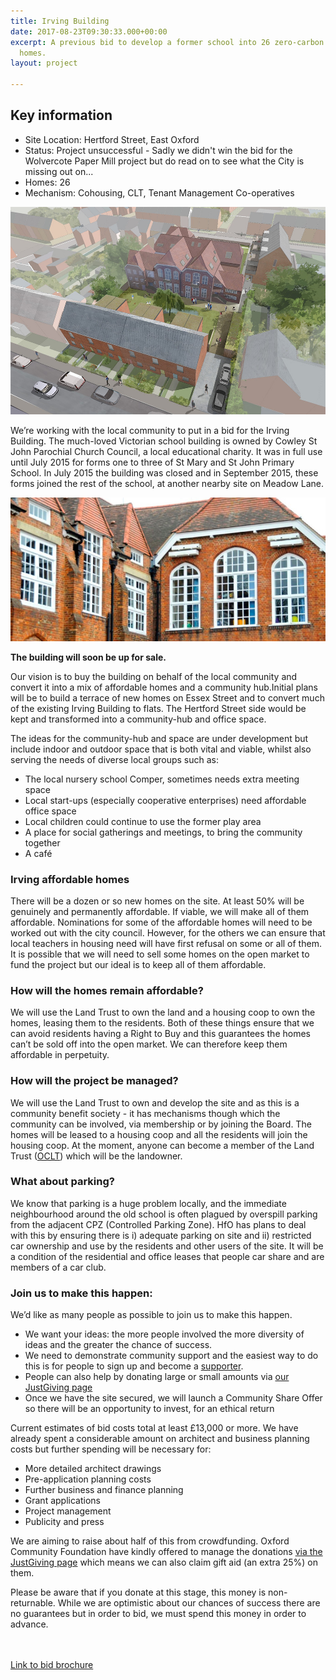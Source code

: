 ```yaml
---
title: Irving Building
date: 2017-08-23T09:30:33.000+00:00
excerpt: A previous bid to develop a former school into 26 zero-carbon community-led
  homes.
layout: project

---
```

<div class="pullout-box">
<h2>Key information</h2>
<ul>
<li>Site Location: Hertford Street, East Oxford</li><li>Status: Project unsuccessful - Sadly we didn't win the bid for the Wolvercote Paper Mill project but do read on to see what the City is missing out on...</li> <li>Homes: 26</li>
<li>Mechanism: Cohousing, CLT, Tenant Management Co-operatives</li>
</ul>
</div>

![](/uploads/irving_image_1.jpg)

We’re working with the local community to put in a bid for the Irving Building. The much-loved Victorian school building is owned by Cowley St John Parochial Church Council, a local educational charity. It was in full use until July 2015 for forms one to three of St Mary and St John Primary School. In July 2015 the building was closed and in September 2015, these forms joined the rest of the school, at another nearby site on Meadow Lane.

![](/uploads/irving_image_2.jpg)

**The building will soon be up for sale.**

Our vision is to buy the building on behalf of the local community and convert it into a mix of affordable homes and a community hub.Initial plans will be to build a terrace of new homes on Essex Street and to convert much of the existing Irving Building to flats. The Hertford Street side would be kept and transformed into a community-hub and office space.

The ideas for the community-hub and space are under development but include indoor and outdoor space that is both vital and viable, whilst also serving the needs of diverse local groups such as:

* The local nursery school Comper, sometimes needs extra meeting space
* Local start-ups (especially cooperative enterprises) need affordable office space
* Local children could continue to use the former play area
* A place for social gatherings and meetings, to bring the community together
* A café

### Irving affordable homes

There will be a dozen or so new homes on the site. At least 50% will be genuinely and permanently affordable. If viable, we will make all of them affordable. Nominations for some of the affordable homes will need to be worked out with the city council. However, for the others we can ensure that local teachers in housing need will have first refusal on some or all of them. It is possible that we will need to sell some homes on the open market to fund the project but our ideal is to keep all of them affordable.

### How will the homes remain affordable?

We will use the Land Trust to own the land and a housing coop to own the homes, leasing them to the residents. Both of these things ensure that we can avoid residents having a Right to Buy and this guarantees the homes can’t be sold off into the open market. We can therefore keep them affordable in perpetuity.

### How will the project be managed?

We will use the Land Trust to own and develop the site and as this is a community benefit society - it has mechanisms though which the community can be involved, via membership or by joining the Board. The homes will be leased to a housing coop and all the residents will join the housing coop.
At the moment, anyone can become a member of the Land Trust ([OCLT](http://oclt.org.uk/)) which will be the landowner.

### What about parking?

We know that parking is a huge problem locally, and the immediate neighbourhood around the old school is often plagued by overspill parking from the adjacent CPZ (Controlled Parking Zone). HfO has plans to deal with this by ensuring there is i) adequate parking on site and ii) restricted car ownership and use by the residents and other users of the site. It will be a condition of the residential and office leases that people car share and are members of a car club.

### Join us to make this happen:

We’d like as many people as possible to join us to make this happen.

* We want your ideas: the more people involved the more diversity of ideas and the greater the chance of success.
* We need to demonstrate community support and the easiest way to do this is for people to sign up and become a [supporter](https://www.facebook.com/Homes-for-Oxford-503550633162244/?fref=ts).
* People can also help by donating large or small amounts via [our JustGiving page](https://www.justgiving.com/fundraising/irvingbuilding)
* Once we have the site secured, we will launch a Community Share Offer so there will be an opportunity to invest, for an ethical return

Current estimates of bid costs total at least £13,000 or more. We have already spent a considerable amount on architect and business planning costs but further spending will be necessary for:

* More detailed architect drawings
* Pre-application planning costs
* Further business and finance planning
* Grant applications
* Project management
* Publicity and press

We are aiming to raise about half of this from crowdfunding. Oxford Community Foundation have kindly offered to manage the donations [via the JustGiving page](https://www.justgiving.com/fundraising/irvingbuilding) which means we can also claim gift aid (an extra 25%) on them.

Please be aware that if you donate at this stage, this money is non-returnable. While we are optimistic about our chances of success there are no guarantees but in order to bid, we must spend this money in order to advance.

​<br /> ​<br /> <a class="button" href="https://drive.google.com/open?id=1F3xetKavcnFi8Tq6Z0avoY1STX5YV3rj">Link to bid brochure</a>